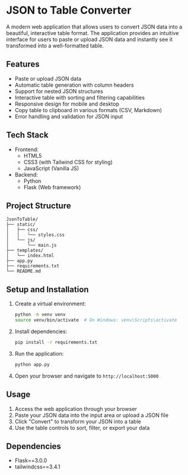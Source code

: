 # JSON to Table Converter

A modern web application that allows users to convert JSON data into a beautiful, interactive table format. The application provides an intuitive interface for users to paste or upload JSON data and instantly see it transformed into a well-formatted table.

## Features

- Paste or upload JSON data
- Automatic table generation with column headers
- Support for nested JSON structures
- Interactive table with sorting and filtering capabilities
- Responsive design for mobile and desktop
- Copy table to clipboard in various formats (CSV, Markdown)
- Error handling and validation for JSON input

## Tech Stack

- Frontend:
  - HTML5
  - CSS3 (with Tailwind CSS for styling)
  - JavaScript (Vanilla JS)
- Backend:
  - Python
  - Flask (Web framework)

## Project Structure

```
JsonToTable/
├── static/
│   ├── css/
│   │   └── styles.css
│   └── js/
│       └── main.js
├── templates/
│   └── index.html
├── app.py
├── requirements.txt
└── README.md
```

## Setup and Installation

1. Create a virtual environment:
   ```bash
   python -m venv venv
   source venv/bin/activate  # On Windows: venv\Scripts\activate
   ```

2. Install dependencies:
   ```bash
   pip install -r requirements.txt
   ```

3. Run the application:
   ```bash
   python app.py
   ```

4. Open your browser and navigate to `http://localhost:5000`

## Usage

1. Access the web application through your browser
2. Paste your JSON data into the input area or upload a JSON file
3. Click "Convert" to transform your JSON into a table
4. Use the table controls to sort, filter, or export your data

## Dependencies

- Flask==3.0.0
- tailwindcss==3.4.1